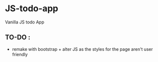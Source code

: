 # JS-todo-app
Vanilla JS todo App 


## TO-DO : 
  * remake with bootstrap + alter JS as the styles for the page aren't user friendly 
